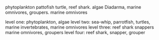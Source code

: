 phytoplankton pattofish turtle, reef shark. algae Diadarma, marine omnivores, groupers. marine omnivores

level one: phytoplankton, algae
level two: sea-whip, parrotfish, turtles, marine invertebrates, marine omnivores
level three: reef shark snappers marine omnivores, groupers
level four: reef shark, snapper, grouper
<!--stackedit_data:
eyJoaXN0b3J5IjpbLTU3Mjk4NzI4NF19
-->